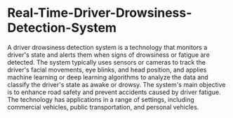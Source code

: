 # Real-Time-Driver-Drowsiness-Detection-System

A driver drowsiness detection system is a technology that monitors a driver's state and alerts them when signs of drowsiness or fatigue are detected. The system typically uses sensors or cameras to track the driver's facial movements, eye blinks, and head position, and applies machine learning or deep learning algorithms to analyze the data and classify the driver's state as awake or drowsy. The system's main objective is to enhance road safety and prevent accidents caused by driver fatigue. The technology has applications in a range of settings, including commercial vehicles, public transportation, and personal vehicles.
